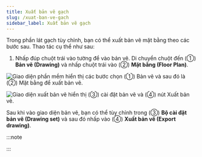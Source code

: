 ```yaml
---
title: Xuất bản vẽ gạch
slug: /xuat-ban-ve-gach
sidebar_label: Xuất bản vẽ gạch
---
```


Trong phần lát gạch tùy chỉnh, bạn có thể xuất bản vẽ mặt bằng theo các bước sau. Thao tác cụ thể như sau:

1. Nhấp đúp chuột trái vào tường để vào bản vẽ. Di chuyển chuột đến (①) **Bản vẽ (Drawing)** và nhấp chuột trái vào (②) **Mặt bằng (Floor Plan)**.

![Giao diện phần mềm hiển thị các bước chọn (①) Bản vẽ và sau đó là (②) Mặt bằng để xuất bản vẽ.](https://storage.googleapis.com/jegavn_kb/image_jegavn/841.1.png)

![Giao diện xuất bản vẽ hiển thị (③) cài đặt bản vẽ và (④) nút Xuất bản vẽ.](https://storage.googleapis.com/jegavn_kb/image_jegavn/841.2.png)

Sau khi vào giao diện bản vẽ, bạn có thể tùy chỉnh trong (③) **Bộ cài đặt bản vẽ (Drawing set)** và sau đó nhấp vào (④) **Xuất bản vẽ (Export drawing)**.

:::note

:::